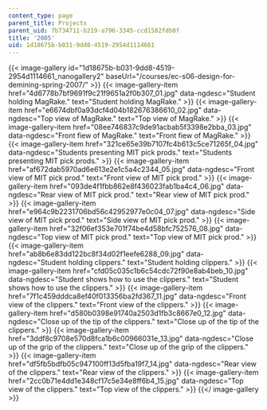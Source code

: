 ```yaml
---
content_type: page
parent_title: Projects
parent_uid: 7b734711-b219-a796-3345-ccd1582fdb0f
title: '2005'
uid: 1d18675b-b031-9dd8-4519-2954d1114661
---
```


{{< image-gallery id="1d18675b-b031-9dd8-4519-2954d1114661_nanogallery2" baseUrl="/courses/ec-s06-design-for-demining-spring-2007/" >}}
{{< image-gallery-item href="4d6778b7bf9691f9c21f9651a2f0b307_01.jpg" data-ngdesc="Student holding MagRake." text="Student holding MagRake." >}}
{{< image-gallery-item href="e6674dbf0a93dcf4d04b182676386610_02.jpg" data-ngdesc="Top view of MagRake." text="Top view of MagRake." >}}
{{< image-gallery-item href="08ee746837c9de91acbab5f3398e2bba_03.jpg" data-ngdesc="Front fiew of MagRake." text="Front fiew of MagRake." >}}
{{< image-gallery-item href="321ce65e39b7107fc4b613c5ce71265f_04.jpg" data-ngdesc="Students presenting MIT pick prods." text="Students presenting MIT pick prods." >}}
{{< image-gallery-item href="af672dab5970ad6e613e2e1c5a4c2344_05.jpg" data-ngdesc="Front view of MIT pick prod." text="Front view of MIT pick prod." >}}
{{< image-gallery-item href="093de4f1fbb862e8f436023fab1ba4c4_06.jpg" data-ngdesc="Rear view of MIT pick prod." text="Rear view of MIT pick prod." >}}
{{< image-gallery-item href="e964c9b2231706bd56c42952977e0c04_07.jpg" data-ngdesc="Side view of MIT pick prod." text="Side view of MIT pick prod." >}}
{{< image-gallery-item href="32f06ef353e701f74be4d58bfc752576_08.jpg" data-ngdesc="Top view of MIT pick prod." text="Top view of MIT pick prod." >}}
{{< image-gallery-item href="ab8b6e83dd122bc8f34d02f1eefe6288_09.jpg" data-ngdesc="Student holding clippers." text="Student holding clippers." >}}
{{< image-gallery-item href="cfd05c035c1b6c54cdc72f90e8ab4beb_10.jpg" data-ngdesc="Student shows how to use the clippers." text="Student shows how to use the clippers." >}}
{{< image-gallery-item href="7f1c459dddca8ef40f013356ba2fd367_11.jpg" data-ngdesc="Front view of the clippers." text="Front view of the clippers." >}}
{{< image-gallery-item href="d580b0398e91740a2503d1fb3c8667e0_12.jpg" data-ngdesc="Close up of the tip of the clippers." text="Close up of the tip of the clippers." >}}
{{< image-gallery-item href="3ddf8c9708e570d8fca1b6c00966031e_13.jpg" data-ngdesc="Close up of the grip of the clippers." text="Close up of the grip of the clippers." >}}
{{< image-gallery-item href="df5fb5bdfb05c947100ff13d5fba19f7_14.jpg" data-ngdesc="Rear view of the clippers." text="Rear view of the clippers." >}}
{{< image-gallery-item href="2cc0b71e4dd1e348cf17c5e34e8ff6b4_15.jpg" data-ngdesc="Top view of the clippers." text="Top view of the clippers." >}}
{{</ image-gallery >}}